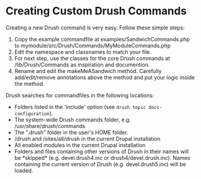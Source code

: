 Creating Custom Drush Commands
==============================

Creating a new Drush command is very easy. Follow these simple steps:

1.  Copy the example commandfile at examples/SandwichCommands.php to mymodule/src/Drush/Commands/MyModuleCommands.php
1.  Edit the namespace and classnames to match your file.
1.  For next step, use the classes for the core Drush commands at /lib/Drush/Commands as inspiration and documention.   
1.  Rename and edit the makeMeASandwich method. Carefully add/edit/remove annotations above the method and put your logic inside the method.

Drush searches for commandfiles in the following locations:

-   Folders listed in the 'include' option (see `drush topic docs-configuration`).
-   The system-wide Drush commands folder, e.g. /usr/share/drush/commands
-   The ".drush" folder in the user's HOME folder.
-   /drush and /sites/all/drush in the current Drupal installation
-   All enabled modules in the current Drupal installation
-   Folders and files containing other versions of Drush in their names will be \*skipped\* (e.g. devel.drush4.inc or drush4/devel.drush.inc). Names containing the current version of Drush (e.g. devel.drush5.inc) will be loaded.

